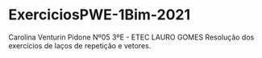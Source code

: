 # ExerciciosPWE-1Bim-2021
Carolina Venturin Pidone Nº05 3ºE - ETEC LAURO GOMES
Resolução dos exercícios de laços de repetição e vetores.
